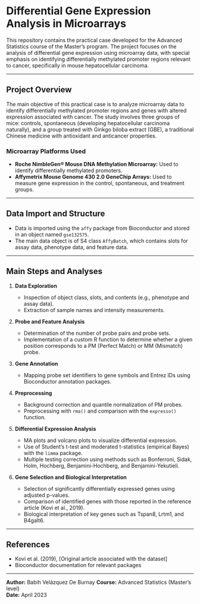 # Differential Gene Expression Analysis in Microarrays

This repository contains the practical case developed for the Advanced Statistics course of the Master’s program. The project focuses on the analysis of differential gene expression using microarray data, with special emphasis on identifying differentially methylated promoter regions relevant to cancer, specifically in mouse hepatocellular carcinoma.

---

## Project Overview

The main objective of this practical case is to analyze microarray data to identify differentially methylated promoter regions and genes with altered expression associated with cancer. The study involves three groups of mice: controls, spontaneous (developing hepatocellular carcinoma naturally), and a group treated with Ginkgo biloba extract (GBE), a traditional Chinese medicine with antioxidant and anticancer properties.

### Microarray Platforms Used

- **Roche NimbleGen® Mouse DNA Methylation Microarray:** Used to identify differentially methylated promoters.
- **Affymetrix Mouse Genome 430 2.0 GeneChip Arrays:** Used to measure gene expression in the control, spontaneous, and treatment groups.

---

## Data Import and Structure

- Data is imported using the `affy` package from Bioconductor and stored in an object named `gse132575`.
- The main data object is of S4 class `AffyBatch`, which contains slots for assay data, phenotype data, and feature data.

---

## Main Steps and Analyses

1. **Data Exploration**
   - Inspection of object class, slots, and contents (e.g., phenotype and assay data).
   - Extraction of sample names and intensity measurements.

2. **Probe and Feature Analysis**
   - Determination of the number of probe pairs and probe sets.
   - Implementation of a custom R function to determine whether a given position corresponds to a PM (Perfect Match) or MM (Mismatch) probe.

3. **Gene Annotation**
   - Mapping probe set identifiers to gene symbols and Entrez IDs using Bioconductor annotation packages.

4. **Preprocessing**
   - Background correction and quantile normalization of PM probes.
   - Preprocessing with `rma()` and comparison with the `expresso()` function.

5. **Differential Expression Analysis**
   - MA plots and volcano plots to visualize differential expression.
   - Use of Student’s t-test and moderated t-statistics (empirical Bayes) with the `limma` package.
   - Multiple testing correction using methods such as Bonferroni, Sidak, Holm, Hochberg, Benjamini-Hochberg, and Benjamini-Yekutieli.

6. **Gene Selection and Biological Interpretation**
   - Selection of significantly differentially expressed genes using adjusted p-values.
   - Comparison of identified genes with those reported in the reference article (Kovi et al., 2019).
   - Biological interpretation of key genes such as Tspan8, Lrtm1, and B4galt6.

---

## References

- Kovi et al. (2019), [Original article associated with the dataset]
- Bioconductor documentation for relevant packages

---

**Author:** Babih Velázquez De Burnay 
**Course:** Advanced Statistics (Master’s level)  
**Date:** April 2023

